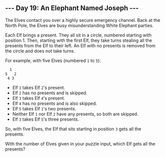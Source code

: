 ## --- Day 19: An Elephant Named Joseph ---

The Elves contact you over a highly secure emergency channel. Back at the North Pole, the Elves are busy misunderstanding White Elephant parties.

Each Elf brings a present. They all sit in a circle, numbered starting with position 1. Then, starting with the first Elf, they take turns stealing all the presents from the Elf to their left. An Elf with no presents is removed from the circle and does not take turns.

For example, with five Elves (numbered `1` to `5`):

```
  1
5   2
 4 3
```

 - Elf `1` takes Elf `2`'s present.
 - Elf `2` has no presents and is skipped.
 - Elf `3` takes Elf `4`'s present.
 - Elf `4` has no presents and is also skipped.
 - Elf `5` takes Elf `1`'s two presents.
 - Neither Elf `1` nor Elf `2` have any presents, so both are skipped.
 - Elf `3` takes Elf `5`'s three presents.

So, with five Elves, the Elf that sits starting in position `3` gets all the presents.

With the number of Elves given in your puzzle input, which Elf gets all the presents?
